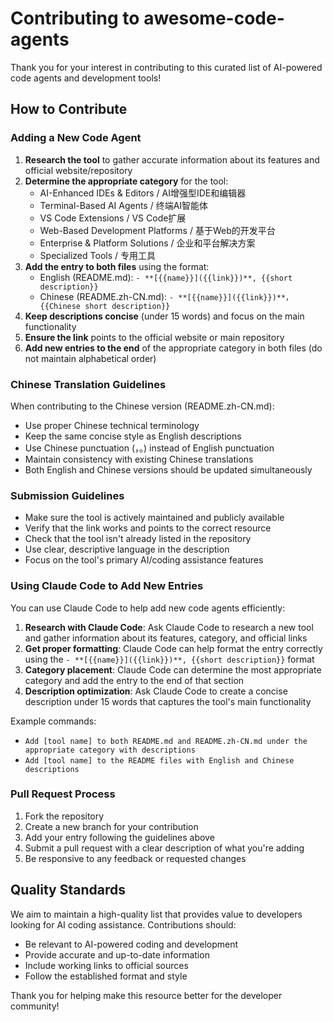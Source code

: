 # Contributing to awesome-code-agents

Thank you for your interest in contributing to this curated list of AI-powered code agents and development tools!

## How to Contribute

### Adding a New Code Agent

1. **Research the tool** to gather accurate information about its features and official website/repository
2. **Determine the appropriate category** for the tool:
   - AI-Enhanced IDEs & Editors / AI增强型IDE和编辑器
   - Terminal-Based AI Agents / 终端AI智能体
   - VS Code Extensions / VS Code扩展
   - Web-Based Development Platforms / 基于Web的开发平台
   - Enterprise & Platform Solutions / 企业和平台解决方案
   - Specialized Tools / 专用工具
3. **Add the entry to both files** using the format:
   - English (README.md): `- **[{{name}}]({{link}})**, {{short description}}`
   - Chinese (README.zh-CN.md): `- **[{{name}}]({{link}})**，{{Chinese short description}}`
4. **Keep descriptions concise** (under 15 words) and focus on the main functionality
5. **Ensure the link** points to the official website or main repository
6. **Add new entries to the end** of the appropriate category in both files (do not maintain alphabetical order)

### Chinese Translation Guidelines

When contributing to the Chinese version (README.zh-CN.md):
- Use proper Chinese technical terminology
- Keep the same concise style as English descriptions
- Use Chinese punctuation (，。) instead of English punctuation
- Maintain consistency with existing Chinese translations
- Both English and Chinese versions should be updated simultaneously

### Submission Guidelines

- Make sure the tool is actively maintained and publicly available
- Verify that the link works and points to the correct resource
- Check that the tool isn't already listed in the repository
- Use clear, descriptive language in the description
- Focus on the tool's primary AI/coding assistance features

### Using Claude Code to Add New Entries

You can use Claude Code to help add new code agents efficiently:

1. **Research with Claude Code**: Ask Claude Code to research a new tool and gather information about its features, category, and official links
2. **Get proper formatting**: Claude Code can help format the entry correctly using the `- **[{{name}}]({{link}})**, {{short description}}` format
3. **Category placement**: Claude Code can determine the most appropriate category and add the entry to the end of that section
4. **Description optimization**: Ask Claude Code to create a concise description under 15 words that captures the tool's main functionality

Example commands: 
- `Add [tool name] to both README.md and README.zh-CN.md under the appropriate category with descriptions`
- `Add [tool name] to the README files with English and Chinese descriptions`

### Pull Request Process

1. Fork the repository
2. Create a new branch for your contribution
3. Add your entry following the guidelines above
4. Submit a pull request with a clear description of what you're adding
5. Be responsive to any feedback or requested changes

## Quality Standards

We aim to maintain a high-quality list that provides value to developers looking for AI coding assistance. Contributions should:

- Be relevant to AI-powered coding and development
- Provide accurate and up-to-date information
- Include working links to official sources
- Follow the established format and style

Thank you for helping make this resource better for the developer community!